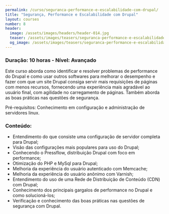 ```yaml
---
permalink: /curso/seguranca-performance-e-escalabilidade-com-drupal/
title: "Segurança, Performance e Escalabilidade com Drupal"
layout: courses
number: 8
header:
  image: /assets/images/headers/header-014.jpg
  teaser: /assets/images/teasers/seguranca-performance-e-escalabilidade.jpg
  og_image: /assets/images/teasers/seguranca-performance-e-escalabilidade.jpg
---
```


### Duração: 10 horas - Nível: Avançado

Este curso aborda como identificar e resolver problemas de performance do Drupal e como usar outros softwares para melhorar o desempenho e fazer com que um site Drupal consiga servir mais requisições de páginas com menos recursos, fornecendo uma experiência mais agradável ao usuário final, com agilidade no carregamento de páginas. Também aborda as boas práticas nas questões de segurança.

Pré-requisitos: Conhecimento em configuração e administração de servidores linux.

### Conteúdo:

- Entendimento do que consiste uma configuração de servidor completa para Drupal;
- Visão das configurações mais populares para uso do Drupal;
- Conhecendo o Pressflow, distribuição Drupal com foco em performance;
- Otimização do PHP e MySql para Drupal;
- Melhoria da experiência do usuário autenticado com Memcache;
- Melhoria da experiência do usuário anônimo com Varnish;
- Entendimento do uso de uma Rede de Distribuição de Conteúdo (CDN) com Drupal;
- Conhecimento dos principais gargalos de performance no Drupal e como solucioná-los;
- Verificação e conhecimento das boas práticas nas questões de segurança com Drupal.